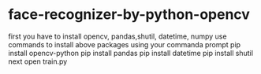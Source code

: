 # face-recognizer-by-python-opencv
first you have to install opencv, pandas,shutil, datetime, numpy
use commands to install above packages using your commanda prompt
pip install opencv-python
pip install pandas
pip install datetime
pip install shutil
next open train.py
